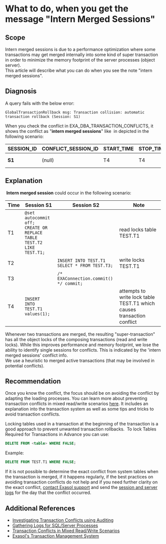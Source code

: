 # What to do, when you get the message &quot;Intern Merged Sessions&quot; 
## Scope

Intern merged sessions is due to a performance optimization where some transactions may get merged internally into some kind of super transaction in order to minimize the memory footprint of the server processes (object server).   
This article will describe what you can do when you see the note "intern merged sessions". 

## Diagnosis

A query fails with the below error:


```
GlobalTransactionRollback msg: Transaction collision: automatic transaction rollback (Session: S1)
```
When you check the conflict in EXA_DBA_TRANSACTION_CONFLICTS, it shows the conflict as "**intern merged sessions**" like  in depicted in the following scenario:



| **SESSION_ID** | **CONFLICT_SESSION_ID** | **START_TIME** | **STOP_TIME** | **CONFLICT_TYPE** | **CONFLICT_OBJECTS** | **CONFLICT_INFO** |
| --- | --- | --- | --- | --- | --- | --- |
| **S1** | (null) | T4 | T4 | TRANSACTION ROLLBACK | TEST.T1 | **intern merged sessions** |

## Explanation

 **Intern merged session** could occur in the following scenario:

| **Time** | **Session S1** | **Session S2** | **Note** |
|---|---|---|---|
|T1   |```@set autocommit off;```<br />```CREATE OR REPLACE TABLE TEST.T2 LIKE TEST.T1;```   |   |read locks table TEST.T1   |
|T2   |   |```INSERT INTO TEST.T1 SELECT * FROM TEST.T3;```   |write locks TEST.T1   |
|T3   |   |```/* EXAConnection.commit() */ commit;```   |   |
|T4   |```INSERT INTO TEST.T1 values(1);```   |   |attempts to write lock table TEST.T1 which causes transaction conflict   |

Whenever two transactions are merged, the resulting "super-transaction" has all the object locks of the composing transactions (read and write locks). While this improves performance and memory footprint, we lose the ability to identify single sessions for conflicts. This is indicated by the 'intern merged sessions' conflict info.  
We use a heuristic to merged active transactions (that may be involved in potential conflicts).

## Recommendation

Once you know the conflict, the focus should be on avoiding the conflict by adapting the loading processes. You can learn more about preventing transaction conflicts in mixed read/write scenarios [here](https://exasol.my.site.com/s/article/Transaction-Conflicts-for-Mixed-Read-Write-Transactions). It includes an explanation into the transaction system as well as some tips and tricks to avoid transaction conflicts.

Locking tables used in a transaction at the beginning of the transaction is a good approach to prevent unwanted transaction rollbacks. 
To lock Tables Required for Transactions in Advance you can use:


```sql
DELETE FROM <table> WHERE FALSE;
```
Example:

```sql
DELETE FROM TEST.T1 WHERE FALSE;
```
If it is not possible to determine the exact conflict from system tables when the transaction is merged, if it happens regularly, if the best practices on avoiding transaction conflicts do not help and if you need further clarity on the exact conflict, [contact Exasol support](https://www.exasol.com/product-overview/customer-support/) and send the [session and server logs](https://docs.exasol.com/administration/on-premise/support/logs_files_for_sql_server_processes.htm) for the day that the conflict occurred. 

## Additional References

* [Investigating Transaction Conflicts using Auditing](https://exasol.my.site.com/s/article/Investigating-Transaction-Conflicts-using-Auditing)
* [Gathering Logs for SQL/Server Processes](https://docs.exasol.com/administration/on-premise/support/logs_files_for_sql_server_processes.htm)
* [Transaction Conflicts in Mixed Read/Write Scenarios](https://exasol.my.site.com/s/article/Transaction-Conflicts-for-Mixed-Read-Write-Transactions)
* [Exasol's Transaction Management System](https://docs.exasol.com/database_concepts/transaction_management.htm)
